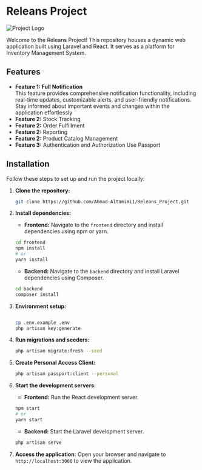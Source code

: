 # Releans Project

![Project Logo](https://releans.com/img/logos/logo-57.png)

Welcome to the Releans Project! This repository houses a dynamic web application built using Laravel and React. It serves as a platform for Inventory Management System.

## Features

- **Feature 1: Full Notification**  
  This feature provides comprehensive notification functionality, including real-time updates, customizable alerts, and user-friendly notifications. Stay informed about important events and changes within the application effortlessly
- **Feature 2:** Stock Tracking
- **Feature 2:** Order Fulfillment
- **Feature 2:** Reporting
- **Feature 2:** Product Catalog Management
- **Feature 3:** Authentication and Authorization Use Passport

## Installation

Follow these steps to set up and run the project locally:

1. **Clone the repository:**

   ```bash
   git clone https://github.com/Ahmad-Altamimi1/Releans_Project.git
   ```

2. **Install dependencies:**

   - **Frontend:** Navigate to the `frontend` directory and install dependencies using npm or yarn.

   ```bash
   cd frontend
   npm install
   # or
   yarn install
   ```

   - **Backend:** Navigate to the `backend` directory and install Laravel dependencies using Composer.

   ```bash
   cd backend
   composer install

   ```

3. **Environment setup:**

   ```bash

   cp .env.example .env
   php artisan key:generate
   ```

4. **Run migrations and seeders:**

   ```bash
   php artisan migrate:fresh --seed

   ```

5. **Create Personal Access Client:**
   ```bash
   php artisan passport:client --personal
   ```
6. **Start the development servers:**

   - **Frontend:** Run the React development server.

   ```bash
   npm start
   # or
   yarn start
   ```

   - **Backend:** Start the Laravel development server.

   ```bash
   php artisan serve
   ```

7. **Access the application:**
   Open your browser and navigate to `http://localhost:3000` to view the application.
